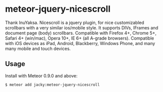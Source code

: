 meteor-jquery-nicescroll
===============

Thank InuYaksa. Nicescroll is a jquery plugin, for nice customizabled scrollbars with a very similar ios/mobile style. It supports DIVs, IFrames and document page (body) scrollbars. Compatible with Firefox 4+, Chrome 5+, Safari 4+ (win/mac), Opera 10+, IE 6+ (all A-grade browsers). Compatible with iOS devices as iPad, Android, Blackberry, Windows Phone, and many many mobile and touch devices.

## Usage

Install with Meteor 0.9.0 and above:

```
$ meteor add jacky:meteor-jquery-nicescroll
```

